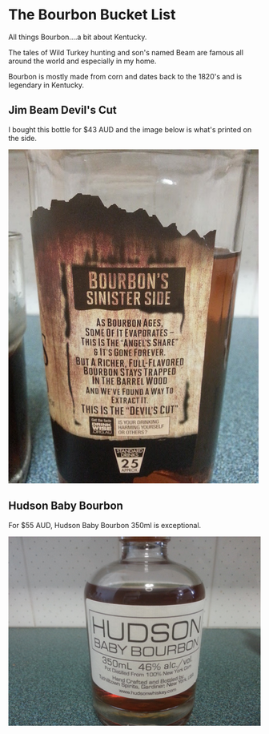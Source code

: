 # The Bourbon Bucket List

All things Bourbon....a bit about Kentucky.

The tales of Wild Turkey hunting and son's named Beam are famous all around the world and especially in my home.

Bourbon is mostly made from corn and dates back to the 1820's and is legendary in Kentucky.

## Jim Beam Devil's Cut

I bought this bottle for $43 AUD and the image below is what's printed on the side.

![Sinister](images/sinister.jpg)

## Hudson Baby Bourbon

For $55 AUD, Hudson Baby Bourbon 350ml is exceptional.

![Hudson Baby Bourbon](images/hudson-baby-bourbon.jpg)
